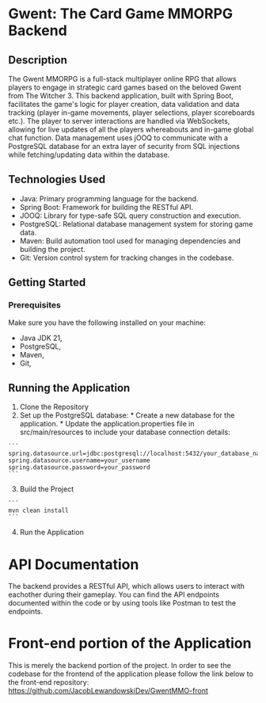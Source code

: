 # Gwent: The Card Game MMORPG Backend
## Description
The Gwent MMORPG is a full-stack multiplayer online RPG that allows players to engage in strategic card games based on the beloved Gwent from The Witcher 3. 
This backend application, built with Spring Boot, facilitates the game's logic for player creation, data validation and data tracking (player in-game movements, player selections, player scoreboards etc.).
The player to server interactions are handled via WebSockets, allowing for live updates of all the players whereabouts and in-game global chat function. Data management uses jOOQ to communicate with a PostgreSQL database for an extra layer of security from SQL injections while fetching/updating data within the database.

## Technologies Used
* Java: Primary programming language for the backend.
* Spring Boot: Framework for building the RESTful API.
* JOOQ: Library for type-safe SQL query construction and execution.
* PostgreSQL: Relational database management system for storing game data.
* Maven: Build automation tool used for managing dependencies and building the project.
* Git: Version control system for tracking changes in the codebase.

## Getting Started
### Prerequisites
Make sure you have the following installed on your machine:
* Java JDK 21,
* PostgreSQL,
* Maven,
* Git,

## Running the Application
  1. Clone the Repository
  2. Set up the PostgreSQL database:
    * Create a new database for the application.
    * Update the application.properties file in src/main/resources to include your database connection details:
    
    ```
    spring.datasource.url=jdbc:postgresql://localhost:5432/your_database_name
    spring.datasource.username=your_username
    spring.datasource.password=your_password
    ```

  3. Build the Project

    ```
    mvn clean install
    ```

  4. Run the Application

# API Documentation
The backend provides a RESTful API, which allows users to interact with eachother during their gameplay. 
You can find the API endpoints documented within the code or by using tools like Postman to test the endpoints.

# Front-end portion of the Application
This is merely the backend portion of the project. In order to see the codebase for the frontend of the application please follow the link below to the front-end repository:
https://github.com/JacobLewandowskiDev/GwentMMO-front
